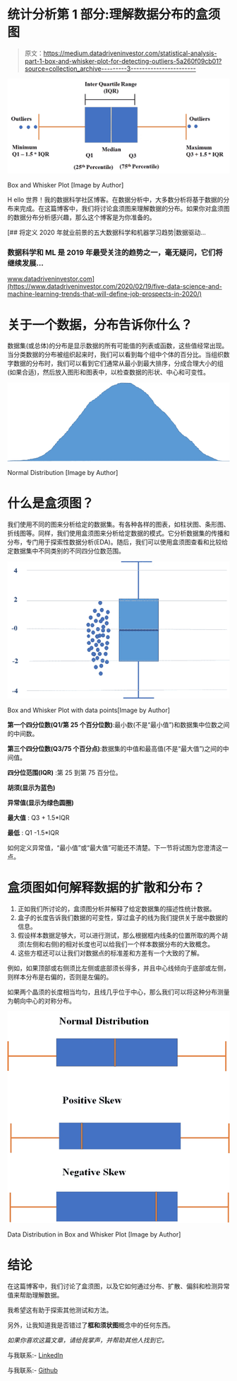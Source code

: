# 统计分析第 1 部分:理解数据分布的盒须图

> 原文：<https://medium.datadriveninvestor.com/statistical-analysis-part-1-box-and-whisker-plot-for-detecting-outliers-5a260f09cb01?source=collection_archive---------3----------------------->

![](img/5209abafb96cc0b4acf24ab6e6665508.png)

Box and Whisker Plot [Image by Author]

H ello 世界！我的数据科学社区博客。在数据分析中，大多数分析将基于数据的分布来完成。在这篇博客中，我们将讨论盒须图来理解数据的分布。如果你对盒须图的数据分布分析感兴趣，那么这个博客是为你准备的。

[](https://www.datadriveninvestor.com/2020/02/19/five-data-science-and-machine-learning-trends-that-will-define-job-prospects-in-2020/) [## 将定义 2020 年就业前景的五大数据科学和机器学习趋势|数据驱动…

### 数据科学和 ML 是 2019 年最受关注的趋势之一，毫无疑问，它们将继续发展…

www.datadriveninvestor.com](https://www.datadriveninvestor.com/2020/02/19/five-data-science-and-machine-learning-trends-that-will-define-job-prospects-in-2020/) 

# 关于一个数据，分布告诉你什么？

数据集(或总体)的分布是显示数据的所有可能值的列表或函数，这些值经常出现。当分类数据的分布被组织起来时，我们可以看到每个组中个体的百分比。当组织数字数据的分布时，我们可以看到它们通常从最小到最大排序，分成合理大小的组(如果合适)，然后放入图形和图表中，以检查数据的形状、中心和可变性。

![](img/e308b770c79df7783dc02928c73f1ae8.png)

Normal Distribution [Image by Author]

# 什么是盒须图？

我们使用不同的图来分析给定的数据集。有各种各样的图表，如柱状图、条形图、折线图等。同样，我们使用盒须图来分析给定数据的模式。它分析数据集的传播和分布，专门用于探索性数据分析(EDA)。随后，我们可以使用盒须图查看和比较给定数据集中不同类别的不同四分位数范围。

![](img/317dd0a66553d0d672c0c5fda7ceeb6d.png)

Box and Whisker Plot with data points[Image by Author]

**第一个四分位数(Q1/第 25 个百分位数)**:最小数(不是“最小值”)和数据集中位数之间的中间数。

**第三个四分位数(Q3/75 个百分点)**:数据集的中值和最高值(不是“最大值”)之间的中间值。

**四分位范围(IQR)** :第 25 到第 75 百分位。

**胡须(显示为蓝色)**

**异常值(显示为绿色圆圈)**

**最大值** : Q3 + 1.5*IQR

**最低** : Q1 -1.5*IQR

如何定义异常值，“最小值”或“最大值”可能还不清楚。下一节将试图为您澄清这一点。

# 盒须图如何解释数据的扩散和分布？

1.  正如我们所讨论的，盒须图分析并解释了给定数据集的描述性统计数据。
2.  盒子的长度告诉我们数据的可变性，穿过盒子的线为我们提供关于居中数据的信息。
3.  假设样本数据足够大，可以进行测试，那么根据框内线条的位置所取的两个胡须(左侧和右侧)的相对长度也可以给我们一个样本数据分布的大致概念。
4.  这些方框还可以让我们对数据点的标准差和方差有一个大致的了解。

例如，如果顶部或右侧须比左侧或底部须长得多，并且中心线倾向于底部或左侧，则样本分布是右偏的，否则是左偏的。

如果两个晶须的长度相当均匀，且线几乎位于中心，那么我们可以将这种分布测量为朝向中心的对称分布。

![](img/4c74f60031568d3d91a074ee8e5503d6.png)

Data Distribution in Box and Whisker Plot [Image by Author]

# 结论

在这篇博客中，我们讨论了盒须图，以及它如何通过分布、扩散、偏斜和检测异常值来帮助理解数据。

我希望这有助于探索其他测试和方法。

另外，让我知道我是否错过了**框和须状图**概念中的任何东西。

*如果你喜欢这篇文章，请给我掌声，并帮助其他人找到它。*

与我联系:- [LinkedIn](https://www.linkedin.com/in/dheerajkumar1997/)

与我联系:- [Github](https://github.com/DheerajKumar97)